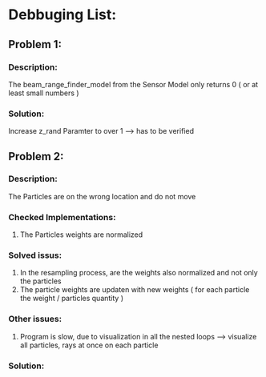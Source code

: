 # Debbuging List:

## Problem 1:
### Description:
The beam_range_finder_model from the Sensor Model only returns 0 ( or at least small numbers )

### Solution: 
Increase z_rand Paramter to over 1 --> has to be verified

## Problem 2:
### Description:
The Particles are on the wrong location and do not move

### Checked Implementations:
1. The Particles weights are normalized

### Solved issus:
1. In the resampling process, are the weights also normalized and not only the particles
2. The particle weights are updaten with new weights ( for each particle the weight / particles quantity )

### Other issues:
1. Program is slow, due to visualization in all the nested loops --> visualize all particles, rays at once on each particle


### Solution: 
